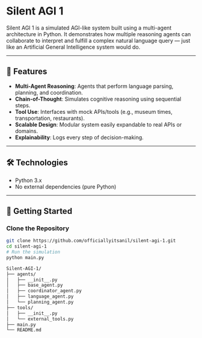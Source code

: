 # Silent AGI 1

Silent AGI 1 is a simulated AGI-like system built using a multi-agent architecture in Python. It demonstrates how multiple reasoning agents can collaborate to interpret and fulfill a complex natural language query — just like an Artificial General Intelligence system would do.

---

## 🧠 Features

- **Multi-Agent Reasoning**: Agents that perform language parsing, planning, and coordination.
- **Chain-of-Thought**: Simulates cognitive reasoning using sequential steps.
- **Tool Use**: Interfaces with mock APIs/tools (e.g., museum times, transportation, restaurants).
- **Scalable Design**: Modular system easily expandable to real APIs or domains.
- **Explainability**: Logs every step of decision-making.

---

## 🛠️ Technologies

- Python 3.x
- No external dependencies (pure Python)

---

## 🚀 Getting Started

### Clone the Repository

```bash
git clone https://github.com/officiallyitsanil/silent-agi-1.git
cd silent-agi-1
# Run the simulation
python main.py

Silent-AGI-1/
├── agents/
│   ├── __init__.py
│   ├── base_agent.py
│   ├── coordinator_agent.py
│   ├── language_agent.py
│   └── planning_agent.py
├── tools/
│   ├── __init__.py
│   └── external_tools.py
├── main.py
└── README.md

